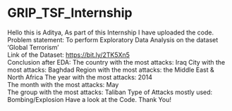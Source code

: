 # GRIP_TSF_Internship
Hello this is Aditya, As part of this Internship I have uploaded the code.
Problem statement: To perform Exploratory Data Analysis on the dataset ‘Global Terrorism’  
Link of the Dataset: https://bit.ly/2TK5Xn5  
Conclusion after EDA: 
The country with the most attacks: Iraq
City with the most attacks: Baghdad
Region with the most attacks: the Middle East & North Africa 
The year with the most attacks: 2014  
The month with the most attacks: May  
The group with the most attacks: Taliban 
Type of Attacks mostly used: Bombing/Explosion
Have a look at the Code.
Thank You!
